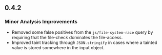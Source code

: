 ## 0.4.2

### Minor Analysis Improvements

* Removed some false positives from the `js/file-system-race` query by requiring that the file-check dominates the file-access.
* Improved taint tracking through `JSON.stringify` in cases where a tainted value is stored somewhere in the input object.
